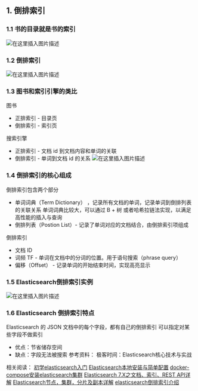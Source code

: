 
## 1. 倒排索引
### 1.1 书的目录就是书的索引
![在这里插入图片描述](https://img-blog.csdnimg.cn/20201101225727960.png?x-oss-process=image/watermark,type_ZmFuZ3poZW5naGVpdGk,shadow_10,text_aHR0cHM6Ly9ibG9nLmNzZG4ubmV0L3hpeGloYWhhbGVsZWhlaGU=,size_16,color_FFFFFF,t_70#pic_center)
### 1.2 倒排索引
![在这里插入图片描述](https://img-blog.csdnimg.cn/20201101225802502.png?x-oss-process=image/watermark,type_ZmFuZ3poZW5naGVpdGk,shadow_10,text_aHR0cHM6Ly9ibG9nLmNzZG4ubmV0L3hpeGloYWhhbGVsZWhlaGU=,size_16,color_FFFFFF,t_70#pic_center)
### 1.3 图书和索引引擎的类比
图书

 - 正排索引 - 目录页
 - 倒排索引 - 索引页

搜索引擎

 - 正排索引 - 文档 id 到文档内容和单词的关联
 - 倒排索引 - 单词到文档 id 的关系
![在这里插入图片描述](https://img-blog.csdnimg.cn/20201101225908763.png?x-oss-process=image/watermark,type_ZmFuZ3poZW5naGVpdGk,shadow_10,text_aHR0cHM6Ly9ibG9nLmNzZG4ubmV0L3hpeGloYWhhbGVsZWhlaGU=,size_16,color_FFFFFF,t_70#pic_center)
### 1.4 倒排索引的核心组成
倒排索引包含两个部分
 - 单词词典（Term Dictionary） ，记录所有文档的单词，记录单词到倒排列表的关联关系 单词词典比较大，可以通过 B + 树 或者哈希拉链法实现，以满足高性能的插入与查询
 - 倒排列表（Postion List）- 记录了单词对应的文档结合，由倒排索引项组成

倒排索引

 - 文档 ID
 - 词频 TF - 单词在文档中的分词的位置。用于语句搜索（phrase query）
 - 偏移（Offset） - 记录单词的开始结束时间，实现高亮显示

### 1.5 Elasticsearch倒排索引实例
![在这里插入图片描述](https://img-blog.csdnimg.cn/20201101232000662.png?x-oss-process=image/watermark,type_ZmFuZ3poZW5naGVpdGk,shadow_10,text_aHR0cHM6Ly9ibG9nLmNzZG4ubmV0L3hpeGloYWhhbGVsZWhlaGU=,size_16,color_FFFFFF,t_70#pic_center)
### 1.6 Elasticsearch 倒排索引特点
Elasticsearch 的 JSON 文档中的每个字段，都有自己的倒排索引
可以指定对某些字段不做索引

 - 优点：节省储存空间
 - 缺点：字段无法被搜索
参考资料：
极客时间：Elasticsearch核心技术与实战

相关阅读：
[初学elasticsearch入门](https://blog.csdn.net/xixihahalelehehe/article/details/109380768)
[Elasticsearch本地安装与简单配置](https://blog.csdn.net/xixihahalelehehe/article/details/109385145)
[docker-compose安装elasticsearch集群](https://blog.csdn.net/xixihahalelehehe/article/details/109389780)
[Elasticsearch 7.X之文档、索引、REST API详解](https://blog.csdn.net/xixihahalelehehe/article/details/109406518)
[Elasticsearch节点，集群，分片及副本详解](https://blog.csdn.net/xixihahalelehehe/article/details/109406875)
[elasticsearch倒排索引介绍](https://blog.csdn.net/xixihahalelehehe/article/details/109440345)

